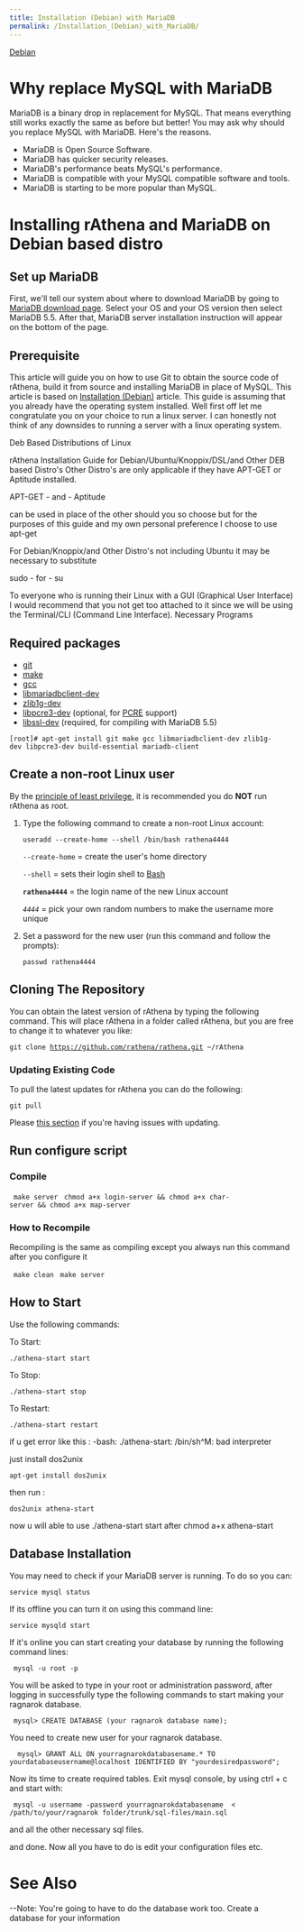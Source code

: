 ```yaml
---
title: Installation (Debian) with MariaDB
permalink: /Installation_(Debian)_with_MariaDB/
---
```


[Debian](Category:Installation_Guides)

Why replace MySQL with MariaDB
==============================

MariaDB is a binary drop in replacement for MySQL. That means everything still works exactly the same as before but better!
You may ask why should you replace MySQL with MariaDB. Here's the reasons.

-   MariaDB is Open Source Software.
-   MariaDB has quicker security releases.
-   MariaDB's performance beats MySQL's performance.
-   MariaDB is compatible with your MySQL compatible software and tools.
-   MariaDB is starting to be more popular than MySQL.

Installing rAthena and MariaDB on Debian based distro
=====================================================

Set up MariaDB
--------------

First, we'll tell our system about where to download MariaDB by going to [MariaDB download page](https://downloads.mariadb.org/mariadb/repositories/). Select your OS and your OS version then select MariaDB 5.5. After that, MariaDB server installation instruction will appear on the bottom of the page.

Prerequisite
------------

This article will guide you on how to use Git to obtain the source code of rAthena, build it from source and installing MariaDB in place of MySQL.
This article is based on [Installation (Debian)](/Installation_(Debian) "wikilink") article.
This guide is assuming that you already have the operating system installed. Well first off let me congratulate you on your choice to run a linux server. I can honestly not think of any downsides to running a server with a linux operating system.

Deb Based Distributions of Linux

rAthena Installation Guide for Debian/Ubuntu/Knoppix/DSL/and Other DEB based Distro's Other Distro's are only applicable if they have APT-GET or Aptitude installed.

APT-GET - and - Aptitude

can be used in place of the other should you so choose but for the purposes of this guide and my own personal preference I choose to use apt-get

For Debian/Knoppix/and Other Distro's not including Ubuntu it may be necessary to substitute

sudo - for - su

To everyone who is running their Linux with a GUI (Graphical User Interface) I would recommend that you not get too attached to it since we will be using the Terminal/CLI (Command Line Interface). Necessary Programs

Required packages
-----------------

-   [git](http://packages.debian.org/stable/git)
-   [make](http://packages.debian.org/stable/make)
-   [gcc](http://packages.debian.org/stable/gcc)
-   [libmariadbclient-dev](http://packages.ubuntu.com/trusty-updates/libmariadbclient-dev)
-   [zlib1g-dev](http://packages.debian.org/stable/zlib1g-dev)
-   [libpcre3-dev](http://packages.debian.org/stable/libpcre3-dev) (optional, for [PCRE](PCRE) support)
-   [libssl-dev](http://packages.debian.org/stable/libssl-dev) (required, for compiling with MariaDB 5.5)

`[root]# apt-get install git make gcc libmariadbclient-dev zlib1g-dev libpcre3-dev build-essential mariadb-client`

Create a non-root Linux user
----------------------------

By the [principle of least privilege](wikipedia:Principle_of_least_privilege), it is recommended you do **NOT** run rAthena as root.

1.  Type the following command to create a non-root Linux account:

        useradd --create-home --shell /bin/bash rathena4444

    `--create-home` = create the user's home directory

    `--shell` = sets their login shell to [Bash](/wikipedia:Bash_(Unix_shell) "wikilink")

    **`rathena4444`** = the login name of the new Linux account

    *`4444`* = pick your own random numbers to make the username more unique

2.  Set a password for the new user (run this command and follow the prompts):

        passwd rathena4444

Cloning The Repository
----------------------

You can obtain the latest version of rAthena by typing the following command. This will place rAthena in a folder called rAthena, but you are free to change it to whatever you like:

`git clone `[`https://github.com/rathena/rathena.git`](https://github.com/rathena/rathena.git)` ~/rAthena`

### Updating Existing Code

To pull the latest updates for rAthena you can do the following:

`git pull`

Please [this section](Transition_from_SVN_to_GIT#Notes_about_GIT) if you're having issues with updating.

Run configure script
--------------------

### Compile

` make server`
` chmod a+x login-server && chmod a+x char-server && chmod a+x map-server`

### How to Recompile

Recompiling is the same as compiling except you always run this command after you configure it

` make clean`
` make server`

How to Start
------------

Use the following commands:

To Start:

    ./athena-start start

To Stop:

    ./athena-start stop

To Restart:

    ./athena-start restart

if u get error like this : -bash: ./athena-start: /bin/sh^M: bad interpreter

just install dos2unix

    apt-get install dos2unix

then run :

    dos2unix athena-start

now u will able to use ./athena-start start after chmod a+x athena-start

Database Installation
---------------------

You may need to check if your MariaDB server is running. To do so you can:

    service mysql status

If its offline you can turn it on using this command line:

    service mysqld start

If it's online you can start creating your database by running the following command lines:

     mysql -u root -p

You will be asked to type in your root or administration password, after logging in successfully type the following commands to start making your ragnarok database.

     mysql> CREATE DATABASE (your ragnarok database name);

You need to create new user for your ragnarok database.

      mysql> GRANT ALL ON yourragnarokdatabasename.* TO yourdatabaseusername@localhost IDENTIFIED BY "yourdesiredpassword";

Now its time to create required tables. Exit mysql console, by using ctrl + c and start with:

     mysql -u username -password yourragnarokdatabasename  < /path/to/your/ragnarok folder/trunk/sql-files/main.sql

and all the other necessary sql files.

and done. Now all you have to do is edit your configuration files etc.

See Also
========

--Note: You're going to have to do the database work too. Create a database for your information